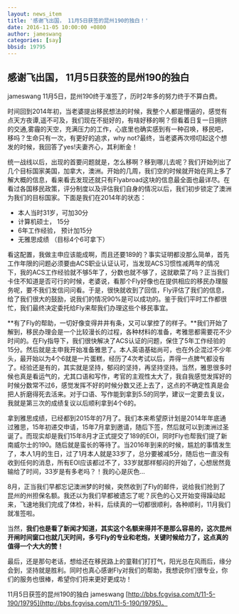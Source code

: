 ```yaml
---
layout: news_item
title: '感谢飞出国， 11月5日获签的昆州190的独白！'
date: 2016-11-05 10:00:00 +0800
author: jameswang
categories: [say]
bbsid: 19795
---
```


## 感谢飞出国， 11月5日获签的昆州190的独白

jameswang 11月5日，昆州190终于准签了，历时2年多的努力终于不算白费。

时间回到2014年初，当老婆提出移民想法的时候，我整个人都是懵逼的，感觉有点天方夜谭,遥不可及，我们现在不挺好的，有啥好移的啊？但看着日复一日拥挤的交通,雾霾的天空，充满压力的工作，心底里也确实感到有一种召唤，移民吧，移吗？生命只有一次，有更好的追求，why not?最终，当老婆再次唠叨起这个想发的时候，我回答了yes!夫妻齐心，其利断金！

统一战线以后，出现的首要问题就是，怎么移啊？移到哪儿去呢？我们开始列出了几个目标国家美国，加拿大，澳洲。开始的几周，我们空的时候就开始在网上多了解大概的信息，看来看去发现还就只有Flyabroad这块的信息最全面也最详尽。在看过各国移民政策，评分制度以及评估我们自身的情况以后，我们初步锁定了澳洲为我们的目标国家。下面是我们在2014年的状态：

- 本人当时31岁，可加30分
- 计算机硕士， 15分
- 6年工作经验， 预计加15分
- 无雅思成绩 （目标4个6可拿下）

看这配置，我做主申应该能成啊，而且还要189的？事实证明都没那么简单，首先工作年限的问题必须要由ACS职业认证认可，当发现ACS习惯性减两年的情况下，我的ACS工作经验就不够5年了，分数也就不够了，这就歇菜了吗？正当我们卡住不知道是否可行的时候，老婆说，看那个Fly好像也在提供相应的移民办理服务呢，要不我们发信问问看。于是，很快就收到了回信，Fly评估了我们的信息，给了我们很大的鼓励，说我们的情况90%是可以成功的。鉴于我们平时工作都很忙，我们最终决定委托给Fly来帮我们办理这些个移民事宜。

**有了Fly的帮助，一切好像变得井井有条，又可以掌控了的样子。**我们开始了解到，移民办理会是一个比较漫长的过程，各种材料的准备，考雅思都需要花不少时间的。在Fly指导下，我们很快解决了ACS认证的问题，保住了5年工作经验的15分。然后就是主申我开始准备雅思了。本人英语基础尚可，也在外企混过不少年头，最开始以为4个6就是一片蛋糕，经历了4次考试以后，弄得一点脾气都没有了。经验还是有的，其实就是坚持，郁闷的坚持，再坚持坚持。当然，雅思很多时候也真是看运气的，尤其口语和写作，考官的主观性太大了，我自我感觉发挥好的时候分数常不过6，感觉发挥不好的时候分数又还上去了，这点的不确定性真是会把人折磨得死去活来。对于口语、写作能到拿到5.5的同学，建议一定要去复议，我就是第三次的成绩复议以后顺利拿到4个6的。

拿到雅思成绩，已经都到2015年的7月了。我们本来希望原计划是2014年年底通过雅思，15年初递交申请，15年7月拿到邀请，随后下签，然后就可以到澳洲过圣诞了。而现实却是我们15年8月才正式提交了189的EOI，同时Fly也帮我们提了新南威尔士的190。随后就是蛮长的等待了。当2016年到来的时候，尴尬的事情发生了，本人1月的生日，过了1月本人就是33岁了，总分要被减5分，随后也一直没有收到任何的消息，所有EOI应该都过不了，33岁就那样郁闷的开始了，心想居然竟输给了时间，33岁是有多老吗？！我的心是灰色...

8月，正当我们早都忘记澳洲梦的时候，突然收到了Fly的邮件，说给我们抢到了昆州的州担保名额。我还以为我们早都被遗忘了呢？灰色的心又开始变得躁动起来，飞速地我们完成了体检，补料，后续真的一切都很顺利，各种顺利，11月我们就准签啦。

当然，**我们也是看了新闻才知道，其实这个名额来得并不是那么容易的，这次昆州开闸时间窗口也就几天时间，多亏Fly的专业和老炮，关键时候给力了，这点真的值得一个大大的赞！**

最后，还是那句老话，想给还在移民路上的童鞋们打打气，阳光总在风雨后，缘分会到，坚持就是胜利。同时也真心感谢Fly对我们的帮助，我想说你们很专业，你们的服务也很棒，希望你们将来更好更成功！

11月5日获签的昆州190的独白  jameswang [http://bbs.fcgvisa.com/t/11-5-190/19795](http://bbs.fcgvisa.com/t/11-5-190/19795)。